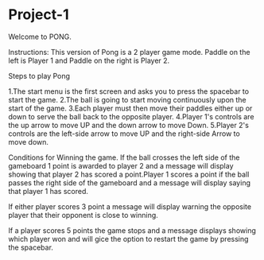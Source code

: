 # Project-1
Welcome to PONG.

Instructions:
This version of Pong is a 2 player game mode. Paddle on the left is Player 1 and Paddle on the right is Player 2.

Steps to play Pong

1.The start menu is the first screen and asks you to press the spacebar to start the game.
2.The ball is going to start moving continuously upon the start of the game.
3.Each player must then move their paddles either up or down to serve the ball back to the opposite player.
4.Player 1's controls are the up arrow to move UP and the down arrow to move Down.
5.Player 2's controls are the left-side arrow to move UP and the right-side Arrow to move down.

Conditions for Winning the game.
If the ball crosses the left side of the gameboard 1 point is awarded to player 2 and a message will display showing that player 2 has scored a point.Player 1 scores a point if the ball passes the right side of the gameboard and a message will display saying that player 1 has scored.

If either player scores 3 point a message will display warning the opposite player that their opponent is close to winning.

If a player scores 5 points the game stops and a message displays showing which player won and will gice the option to restart the game by pressing the spacebar.

